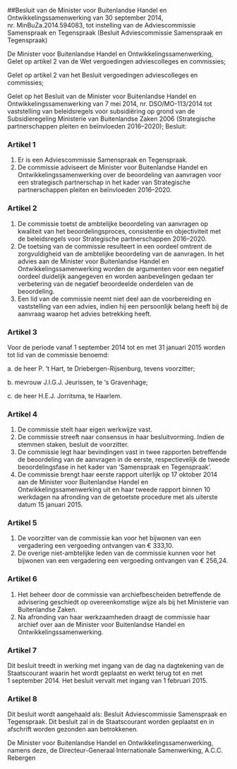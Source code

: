<meta http-equiv='Content-Type' content='text/html; charset=utf-8' />

##Besluit van de Minister voor Buitenlandse Handel en Ontwikkelingssamenwerking van 30 september 2014, nr. MinBuZa.2014.594083, tot instelling van de Adviescommissie Samenspraak en Tegenspraak (Besluit Adviescommissie Samenspraak en Tegenspraak)

De Minister voor Buitenlandse Handel en Ontwikkelingssamenwerking,  
Gelet op artikel 2 van de Wet vergoedingen adviescolleges en commissies; 

Gelet op artikel 2 van het Besluit vergoedingen adviescolleges en commissies; 

Gelet op het Besluit van de Minister voor Buitenlandse Handel en Ontwikkelingssamenwerking van 7 mei 2014, nr. DSO/MO-113/2014 tot vaststelling van beleidsregels voor subsidiëring op grond van de Subsidieregeling Ministerie van Buitenlandse Zaken 2006 (Strategische partnerschappen pleiten en beïnvloeden 2016–2020); 
Besluit:    

### Artikel  1  

1.  Er is een Adviescommissie Samenspraak en Tegenspraak.   
2.  De commissie adviseert de Minister voor Buitenlandse Handel en Ontwikkelingssamenwerking over de beoordeling van aanvragen voor een strategisch partnerschap in het kader van Strategische partnerschappen pleiten en beïnvloeden 2016–2020.  

### Artikel  2  

1.  De commissie toetst de ambtelijke beoordeling van aanvragen op kwaliteit van het beoordelingsproces, consistentie en objectiviteit met de beleidsregels voor Strategische partnerschappen 2016–2020.   
2.  De toetsing van de commissie resulteert in een oordeel omtrent de zorgvuldigheid van de ambtelijke beoordeling van de aanvragen. In het advies aan de Minister voor Buitenlandse Handel en Ontwikkelingssamenwerking worden de argumenten voor een negatief oordeel duidelijk aangegeven en worden aanbevelingen gedaan ter verbetering van de negatief beoordeelde onderdelen van de beoordeling.   
3.  Een lid van de commissie neemt niet deel aan de voorbereiding en vaststelling van een advies, indien hij een persoonlijk belang heeft bij de aanvraag waarop het advies betrekking heeft.  

### Artikel  3  

Voor de periode vanaf 1 september 2014 tot en met 31 januari 2015 worden tot lid van de commissie benoemd: 

a. de heer P. ’t Hart, te Driebergen-Rijsenburg, tevens voorzitter;  

b. mevrouw J.I.G.J. Jeurissen, te ‘s Gravenhage;  

c. de heer H.E.J. Jorritsma, te Haarlem.   

### Artikel  4  

1.  De commissie stelt haar eigen werkwijze vast.   
2.  De commissie streeft naar consensus in haar besluitvorming. Indien de stemmen staken, besluit de voorzitter.   
3.  De commissie legt haar bevindingen vast in twee rapporten betreffende de beoordeling van de aanvragen in de eerste, respectievelijk de tweede beoordelingsfase in het kader van ‘Samenspraak en Tegenspraak’.   
4.  De commissie brengt haar eerste rapport uiterlijk op 17 oktober 2014 aan de Minister voor Buitenlandse Handel en Ontwikkelingssamenwerking uit en haar tweede rapport binnen 10 werkdagen na afronding van de getoetste procedure met als uiterste datum 15 januari 2015.  

### Artikel  5  

1.  De voorzitter van de commissie kan voor het bijwonen van een vergadering een vergoeding ontvangen van € 333,10.   
2.  De overige niet-ambtelijke leden van de commissie kunnen voor het bijwonen van een vergadering een vergoeding ontvangen van € 256,24.  

### Artikel  6  

1.  Het beheer door de commissie van archiefbescheiden betreffende de advisering geschiedt op overeenkomstige wijze als bij het Ministerie van Buitenlandse Zaken.   
2.  Na afronding van haar werkzaamheden draagt de commissie haar archief over aan de Minister voor Buitenlandse Handel en Ontwikkelingssamenwerking.  

### Artikel  7  

Dit besluit treedt in werking met ingang van de dag na dagtekening van de Staatscourant waarin het wordt geplaatst en werkt terug tot en met 1 september 2014. Het besluit vervalt met ingang van 1 februari 2015. 

### Artikel  8  

Dit besluit wordt aangehaald als: Besluit Adviescommissie Samenspraak en Tegenspraak. 
Dit besluit zal in de Staatscourant worden geplaatst en in afschrift worden gezonden aan betrokkenen.  

De 
Minister voor Buitenlandse Handel en Ontwikkelingssamenwerking, namens deze, 
de Directeur-Generaal Internationale Samenwerking, 
A.C.C. Rebergen     
